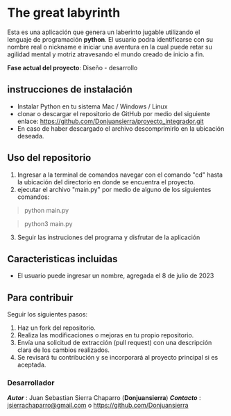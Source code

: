 
# The great labyrinth

Esta es una aplicación que genera un laberinto jugable utilizando el lenguaje de programación __python__. El usuario podra identificarse con su nombre real o nickname e iniciar una aventura en la cual puede retar su agilidad mental y motriz atravesando el mundo creado de inicio a fin.

**Fase actual del proyecto**: Diseño - desarrollo

## instrucciones de instalación

- Instalar Python en tu sistema Mac / Windows / Linux
- clonar o descargar el repositorio de GitHub por medio del siguiente enlace: https://github.com/Donjuansierra/proyecto_integrador.git
- En caso de haber descargado el archivo descomprimirlo en la ubicación deseada.

## Uso del repositorio

1. Ingresar a la terminal de comandos navegar con el comando "cd" hasta la ubicación del directorio en donde se encuentra el proyecto.
2. ejecutar el archivo "main.py" por medio de alguno de los siguientes comandos:

> python main.py 

> python3 main.py

3. Seguir las instruciones del programa y disfrutar de la aplicación 


## Caracteristicas incluidas 

- El usuario puede ingresar un nombre, agregada el 8 de julio de 2023


## Para contribuir

Seguir los siguientes pasos:

1. Haz un fork del repositorio.
2. Realiza las modificaciones o mejoras en tu propio repositorio.
3. Envía una solicitud de extracción (pull request) con una descripción clara de los cambios realizados.
4. Se revisará tu contribución y se incorporará al proyecto principal si es aceptada.

### Desarrollador 

*__Autor__* : Juan Sebastian Sierra Chaparro (__Donjuansierra__)
*__Contacto__* : jsierrachaparro@gmail.com o  https://github.com/Donjuansierra 